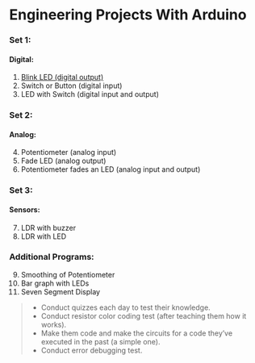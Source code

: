 # Engineering Projects With Arduino

### Set 1:
#### Digital:
1. [Blink LED (digital output)](https://github.com/UTDallasCSO/EngineeringProjectsWithArduino/tree/master/Codes/1%20Blink_LED)
2. Switch or Button (digital input)
3. LED with Switch (digital input and output)  

### Set 2:  
#### Analog:
4. Potentiometer (analog input)
5. Fade LED (analog output)
6. Potentiometer fades an LED (analog input and output)    
    
### Set 3:  
#### Sensors:
7. LDR with buzzer 
8. LDR with LED

### Additional Programs:  
9. Smoothing of Potentiometer 
10. Bar graph with LEDs 
11. Seven Segment Display

> * Conduct quizzes each day to test their knowledge.
> * Conduct resistor color coding test (after teaching them how it works).
> * Make them code and make the circuits for a code they’ve executed in the past (a simple one).
> * Conduct error debugging test.

